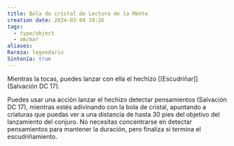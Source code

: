 ```yaml
---
title: Bola de cristal de Lectura de la Mente
creation date: 2024-03-04 19:26
tags:
  - type/object
  - om/mar
aliases: 
Rareza: legendario
Sintonía: true
---
```

Mientras la tocas, puedes lanzar con ella el hechizo [[Escudriñar]] (Salvación DC 17).

Puedes usar una acción lanzar el hechizo detectar pensamientos (Salvación DC 17), mientras estés adivinando con la bola de cristal, apuntando a criaturas que puedas ver a una distancia de hasta 30 pies del objetivo del lanzamiento del conjuro. No necesitas concentrarse en detectar pensamientos para mantener la duración, pero finaliza si termina el escudriñamiento.

